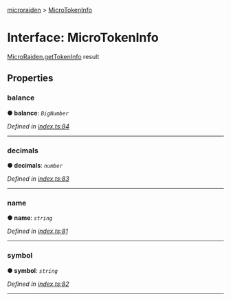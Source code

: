 [microraiden](../README.md) > [MicroTokenInfo](../interfaces/microtokeninfo.md)



# Interface: MicroTokenInfo


[MicroRaiden.getTokenInfo](../classes/microraiden.md#gettokeninfo) result


## Properties
<a id="balance"></a>

###  balance

**●  balance**:  *`BigNumber`* 

*Defined in [index.ts:84](https://github.com/andrevmatos/microraiden/blob/0546d77/microraiden/microraiden/webui/microraiden/src/index.ts#L84)*





___

<a id="decimals"></a>

###  decimals

**●  decimals**:  *`number`* 

*Defined in [index.ts:83](https://github.com/andrevmatos/microraiden/blob/0546d77/microraiden/microraiden/webui/microraiden/src/index.ts#L83)*





___

<a id="name"></a>

###  name

**●  name**:  *`string`* 

*Defined in [index.ts:81](https://github.com/andrevmatos/microraiden/blob/0546d77/microraiden/microraiden/webui/microraiden/src/index.ts#L81)*





___

<a id="symbol"></a>

###  symbol

**●  symbol**:  *`string`* 

*Defined in [index.ts:82](https://github.com/andrevmatos/microraiden/blob/0546d77/microraiden/microraiden/webui/microraiden/src/index.ts#L82)*





___


